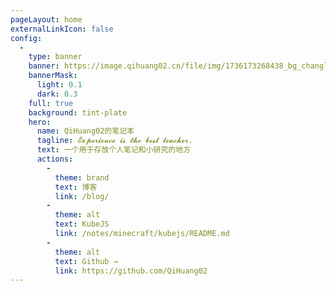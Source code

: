 ```yaml
---
pageLayout: home
externalLinkIcon: false
config:
  -
    type: banner
    banner: https://image.qihuang02.cn/file/img/1736173268438_bg_changli_1.png
    bannerMask:
      light: 0.1
      dark: 0.3
    full: true
    background: tint-plate
    hero:
      name: QiHuang02的笔记本
      tagline: 𝓔𝔁𝓹𝓮𝓻𝓲𝓮𝓷𝓬𝓮 𝓲𝓼 𝓽𝓱𝓮 𝓫𝓮𝓼𝓽 𝓽𝓮𝓪𝓬𝓱𝓮𝓻.
      text: 一个用于存放个人笔记和小研究的地方
      actions:
        -
          theme: brand
          text: 博客
          link: /blog/
        -
          theme: alt
          text: KubeJS
          link: /notes/minecraft/kubejs/README.md
        -
          theme: alt
          text: Github →
          link: https://github.com/QiHuang02
---
```

